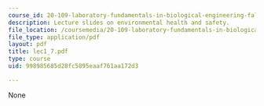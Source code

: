```yaml
---
course_id: 20-109-laboratory-fundamentals-in-biological-engineering-fall-2007
description: Lecture slides on environmental health and safety.
file_location: /coursemedia/20-109-laboratory-fundamentals-in-biological-engineering-fall-2007/998985685d28fc5895eaaf761aa172d3_lec1_7.pdf
file_type: application/pdf
layout: pdf
title: lec1_7.pdf
type: course
uid: 998985685d28fc5895eaaf761aa172d3

---
```

None